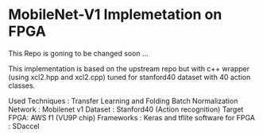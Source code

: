 # MobileNet-V1 Implemetation on FPGA


This Repo is goning to be changed soon ...

This implementation is based on the upstream repo but with c++ wrapper (using xcl2.hpp and xcl2.cpp) tuned for stanford40 dataset with 40 action classes.


Used Techniques : Transfer Learning and Folding Batch Normalization 
Network : Mobilenet v1
Dataset : Stanford40 (Action recognition)
Target FPGA: AWS f1 (VU9P chip)
Frameworks : Keras and tflite
software for FPGA : SDaccel
